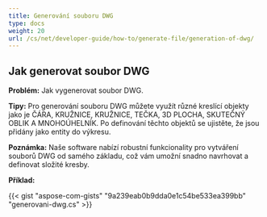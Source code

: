 ```yaml
---
title: Generování souboru DWG
type: docs
weight: 20
url: /cs/net/developer-guide/how-to/generate-file/generation-of-dwg/
---
```


## **Jak generovat soubor DWG**

**Problém:** Jak vygenerovat soubor DWG.

**Tipy:** Pro generování souboru DWG můžete využít různé kreslící objekty jako je ČÁRA, KRUŽNICE, KRUŽNICE, TEČKA, 3D PLOCHA, SKUTEČNÝ OBLIK A MNOHOÚHELNÍK. Po definování těchto objektů se ujistěte, že jsou přidány jako entity do výkresu.

**Poznámka:** Naše software nabízí robustní funkcionality pro vytváření souborů DWG od samého základu, což vám umožní snadno navrhovat a definovat složité kresby.

**Příklad:**

{{< gist "aspose-com-gists" "9a239eab0b9dda0e1c54be533ea399bb" "generovani-dwg.cs" >}}

